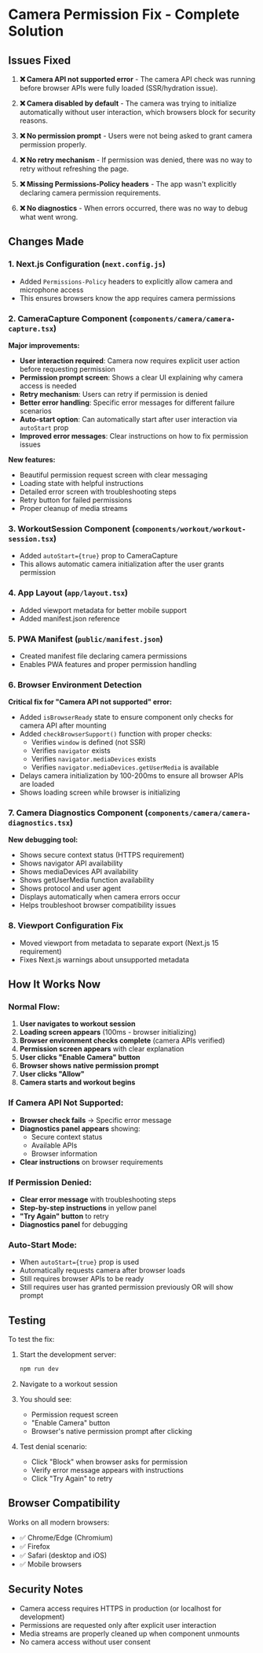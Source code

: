 # Camera Permission Fix - Complete Solution

## Issues Fixed

1. **❌ Camera API not supported error** - The camera API check was running before browser APIs were fully loaded (SSR/hydration issue).

2. **❌ Camera disabled by default** - The camera was trying to initialize automatically without user interaction, which browsers block for security reasons.

3. **❌ No permission prompt** - Users were not being asked to grant camera permission properly.

4. **❌ No retry mechanism** - If permission was denied, there was no way to retry without refreshing the page.

5. **❌ Missing Permissions-Policy headers** - The app wasn't explicitly declaring camera permission requirements.

6. **❌ No diagnostics** - When errors occurred, there was no way to debug what went wrong.

## Changes Made

### 1. Next.js Configuration (`next.config.js`)
- Added `Permissions-Policy` headers to explicitly allow camera and microphone access
- This ensures browsers know the app requires camera permissions

### 2. CameraCapture Component (`components/camera/camera-capture.tsx`)
**Major improvements:**
- **User interaction required**: Camera now requires explicit user action before requesting permission
- **Permission prompt screen**: Shows a clear UI explaining why camera access is needed
- **Retry mechanism**: Users can retry if permission is denied
- **Better error handling**: Specific error messages for different failure scenarios
- **Auto-start option**: Can automatically start after user interaction via `autoStart` prop
- **Improved error messages**: Clear instructions on how to fix permission issues

**New features:**
- Beautiful permission request screen with clear messaging
- Loading state with helpful instructions
- Detailed error screen with troubleshooting steps
- Retry button for failed permissions
- Proper cleanup of media streams

### 3. WorkoutSession Component (`components/workout/workout-session.tsx`)
- Added `autoStart={true}` prop to CameraCapture
- This allows automatic camera initialization after the user grants permission

### 4. App Layout (`app/layout.tsx`)
- Added viewport metadata for better mobile support
- Added manifest.json reference

### 5. PWA Manifest (`public/manifest.json`)
- Created manifest file declaring camera permissions
- Enables PWA features and proper permission handling

### 6. Browser Environment Detection
**Critical fix for "Camera API not supported" error:**
- Added `isBrowserReady` state to ensure component only checks for camera API after mounting
- Added `checkBrowserSupport()` function with proper checks:
  - Verifies `window` is defined (not SSR)
  - Verifies `navigator` exists
  - Verifies `navigator.mediaDevices` exists  
  - Verifies `navigator.mediaDevices.getUserMedia` is available
- Delays camera initialization by 100-200ms to ensure all browser APIs are loaded
- Shows loading screen while browser is initializing

### 7. Camera Diagnostics Component (`components/camera/camera-diagnostics.tsx`)
**New debugging tool:**
- Shows secure context status (HTTPS requirement)
- Shows navigator API availability
- Shows mediaDevices API availability
- Shows getUserMedia function availability
- Shows protocol and user agent
- Displays automatically when camera errors occur
- Helps troubleshoot browser compatibility issues

### 8. Viewport Configuration Fix
- Moved viewport from metadata to separate export (Next.js 15 requirement)
- Fixes Next.js warnings about unsupported metadata

## How It Works Now

### Normal Flow:
1. **User navigates to workout session**
2. **Loading screen appears** (100ms - browser initializing)
3. **Browser environment checks complete** (camera APIs verified)
4. **Permission screen appears** with clear explanation
5. **User clicks "Enable Camera" button**
6. **Browser shows native permission prompt**
7. **User clicks "Allow"**
8. **Camera starts and workout begins**

### If Camera API Not Supported:
- **Browser check fails** → Specific error message
- **Diagnostics panel appears** showing:
  - Secure context status
  - Available APIs
  - Browser information
- **Clear instructions** on browser requirements

### If Permission Denied:
- **Clear error message** with troubleshooting steps
- **Step-by-step instructions** in yellow panel
- **"Try Again" button** to retry
- **Diagnostics panel** for debugging

### Auto-Start Mode:
- When `autoStart={true}` prop is used
- Automatically requests camera after browser loads
- Still requires browser APIs to be ready
- Still requires user has granted permission previously OR will show prompt

## Testing

To test the fix:

1. Start the development server:
   ```bash
   npm run dev
   ```

2. Navigate to a workout session

3. You should see:
   - Permission request screen
   - "Enable Camera" button
   - Browser's native permission prompt after clicking

4. Test denial scenario:
   - Click "Block" when browser asks for permission
   - Verify error message appears with instructions
   - Click "Try Again" to retry

## Browser Compatibility

Works on all modern browsers:
- ✅ Chrome/Edge (Chromium)
- ✅ Firefox
- ✅ Safari (desktop and iOS)
- ✅ Mobile browsers

## Security Notes

- Camera access requires HTTPS in production (or localhost for development)
- Permissions are requested only after explicit user interaction
- Media streams are properly cleaned up when component unmounts
- No camera access without user consent
